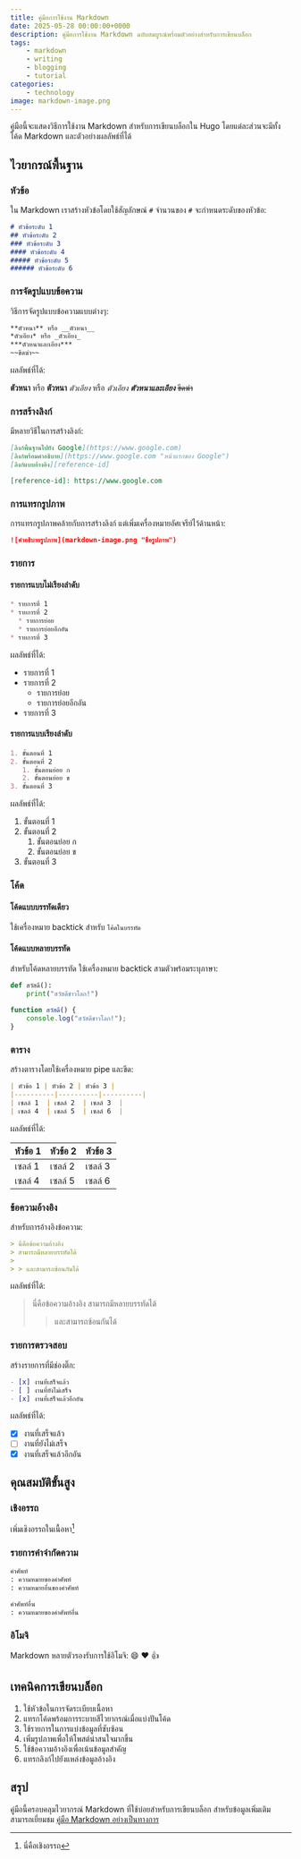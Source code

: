 ```yaml
---
title: คู่มือการใช้งาน Markdown
date: 2025-05-28 00:00:00+0000
description: คู่มือการใช้งาน Markdown ฉบับสมบูรณ์พร้อมตัวอย่างสำหรับการเขียนบล็อก
tags: 
    - markdown
    - writing
    - blogging
    - tutorial
categories:
    - technology
image: markdown-image.png
---
```


คู่มือนี้จะแสดงวิธีการใช้งาน Markdown สำหรับการเขียนบล็อกใน Hugo โดยแต่ละส่วนจะมีทั้งโค้ด Markdown และตัวอย่างผลลัพธ์ที่ได้

<!--more-->

## ไวยากรณ์พื้นฐาน

### หัวข้อ

ใน Markdown เราสร้างหัวข้อโดยใช้สัญลักษณ์ `#` จำนวนของ `#` จะกำหนดระดับของหัวข้อ:

```markdown
# หัวข้อระดับ 1
## หัวข้อระดับ 2
### หัวข้อระดับ 3
#### หัวข้อระดับ 4
##### หัวข้อระดับ 5
###### หัวข้อระดับ 6
```

### การจัดรูปแบบข้อความ

วิธีการจัดรูปแบบข้อความแบบต่างๆ:

```markdown
**ตัวหนา** หรือ __ตัวหนา__
*ตัวเอียง* หรือ _ตัวเอียง_
***ตัวหนาและเอียง***
~~ขีดฆ่า~~
```

ผลลัพธ์ที่ได้:

**ตัวหนา** หรือ __ตัวหนา__
*ตัวเอียง* หรือ _ตัวเอียง_
***ตัวหนาและเอียง***
~~ขีดฆ่า~~

### การสร้างลิงก์

มีหลายวิธีในการสร้างลิงก์:

```markdown
[ลิงก์พื้นฐานไปยัง Google](https://www.google.com)
[ลิงก์พร้อมคำอธิบาย](https://www.google.com "หน้าแรกของ Google")
[ลิงก์แบบอ้างอิง][reference-id]

[reference-id]: https://www.google.com
```

### การแทรกรูปภาพ

การแทรกรูปภาพคล้ายกับการสร้างลิงก์ แต่เพิ่มเครื่องหมายอัศเจรีย์ไว้ด้านหน้า:

```markdown
![คำอธิบายรูปภาพ](markdown-image.png "ชื่อรูปภาพ")
```

### รายการ

#### รายการแบบไม่เรียงลำดับ
```markdown
* รายการที่ 1
* รายการที่ 2
  * รายการย่อย
  * รายการย่อยอีกอัน
* รายการที่ 3
```

ผลลัพธ์ที่ได้:
* รายการที่ 1
* รายการที่ 2
  * รายการย่อย
  * รายการย่อยอีกอัน
* รายการที่ 3

#### รายการแบบเรียงลำดับ
```markdown
1. ขั้นตอนที่ 1
2. ขั้นตอนที่ 2
   1. ขั้นตอนย่อย ก
   2. ขั้นตอนย่อย ข
3. ขั้นตอนที่ 3
```

ผลลัพธ์ที่ได้:
1. ขั้นตอนที่ 1
2. ขั้นตอนที่ 2
   1. ขั้นตอนย่อย ก
   2. ขั้นตอนย่อย ข
3. ขั้นตอนที่ 3

### โค้ด

#### โค้ดแบบบรรทัดเดียว
ใช้เครื่องหมาย backtick สำหรับ `โค้ดในบรรทัด`

#### โค้ดแบบหลายบรรทัด
สำหรับโค้ดหลายบรรทัด ใช้เครื่องหมาย backtick สามตัวพร้อมระบุภาษา:

```python
def สวัสดี():
    print("สวัสดีชาวโลก!")
```

```javascript
function สวัสดี() {
    console.log("สวัสดีชาวโลก!");
}
```

### ตาราง

สร้างตารางโดยใช้เครื่องหมาย pipe และขีด:

```markdown
| หัวข้อ 1 | หัวข้อ 2 | หัวข้อ 3 |
|----------|----------|----------|
| เซลล์ 1  | เซลล์ 2  | เซลล์ 3  |
| เซลล์ 4  | เซลล์ 5  | เซลล์ 6  |
```

ผลลัพธ์ที่ได้:

| หัวข้อ 1 | หัวข้อ 2 | หัวข้อ 3 |
|----------|----------|----------|
| เซลล์ 1  | เซลล์ 2  | เซลล์ 3  |
| เซลล์ 4  | เซลล์ 5  | เซลล์ 6  |

### ข้อความอ้างอิง

สำหรับการอ้างอิงข้อความ:

```markdown
> นี่คือข้อความอ้างอิง
> สามารถมีหลายบรรทัดได้
>
> > และสามารถซ้อนกันได้
```

ผลลัพธ์ที่ได้:
> นี่คือข้อความอ้างอิง
> สามารถมีหลายบรรทัดได้
>
> > และสามารถซ้อนกันได้

### รายการตรวจสอบ

สร้างรายการที่มีช่องติ๊ก:

```markdown
- [x] งานที่เสร็จแล้ว
- [ ] งานที่ยังไม่เสร็จ
- [x] งานที่เสร็จแล้วอีกอัน
```

ผลลัพธ์ที่ได้:
- [x] งานที่เสร็จแล้ว
- [ ] งานที่ยังไม่เสร็จ
- [x] งานที่เสร็จแล้วอีกอัน

## คุณสมบัติขั้นสูง

### เชิงอรรถ

เพิ่มเชิงอรรถในเนื้อหา[^1]

[^1]: นี่คือเชิงอรรถ

### รายการคำจำกัดความ

```markdown
คำศัพท์
: ความหมายของคำศัพท์
: ความหมายอื่นของคำศัพท์

คำศัพท์อื่น
: ความหมายของคำศัพท์อื่น
```

### อิโมจิ

Markdown หลายตัวรองรับการใช้อิโมจิ:
:smile: :heart: :thumbsup:

## เทคนิคการเขียนบล็อก

1. ใช้หัวข้อในการจัดระเบียบเนื้อหา
2. แทรกโค้ดพร้อมการระบายสีไวยากรณ์เมื่อแบ่งปันโค้ด
3. ใช้รายการในการแบ่งข้อมูลที่ซับซ้อน
4. เพิ่มรูปภาพเพื่อให้โพสต์น่าสนใจมากขึ้น
5. ใช้ข้อความอ้างอิงเพื่อเน้นข้อมูลสำคัญ
6. แทรกลิงก์ไปยังแหล่งข้อมูลอ้างอิง

## สรุป

คู่มือนี้ครอบคลุมไวยากรณ์ Markdown ที่ใช้บ่อยสำหรับการเขียนบล็อก สำหรับข้อมูลเพิ่มเติม สามารถเยี่ยมชม [คู่มือ Markdown อย่างเป็นทางการ](https://www.markdownguide.org/)
